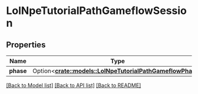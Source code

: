 # LolNpeTutorialPathGameflowSession

## Properties

Name | Type | Description | Notes
------------ | ------------- | ------------- | -------------
**phase** | Option<[**crate::models::LolNpeTutorialPathGameflowPhase**](LolNpeTutorialPathGameflowPhase.md)> |  | [optional]

[[Back to Model list]](../README.md#documentation-for-models) [[Back to API list]](../README.md#documentation-for-api-endpoints) [[Back to README]](../README.md)


